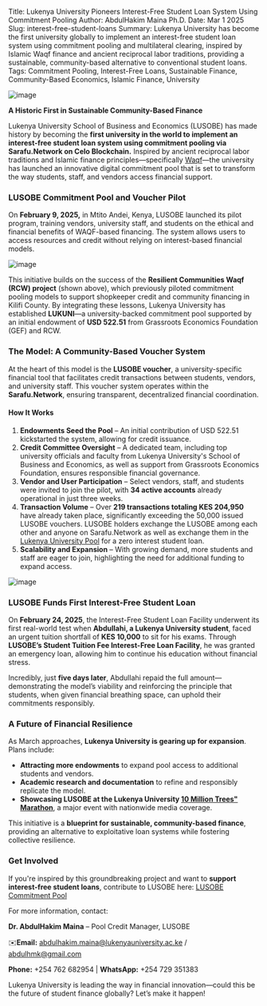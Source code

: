 Title: Lukenya University Pioneers Interest-Free Student Loan System Using Commitment Pooling
Author: AbdulHakim Maina Ph.D.
Date: Mar 1 2025
Slug: interest-free-student-loans
Summary: Lukenya University has become the first university globally to implement an interest-free student loan system using commitment pooling and multilateral clearing, inspired by Islamic Waqf finance and ancient reciprocal labor traditions, providing a sustainable, community-based alternative to conventional student loans.
Tags: Commitment Pooling, Interest-Free Loans, Sustainable Finance, Community-Based Economics, Islamic Finance, University


![image](images/blog/interest-free-student-loans1.webp)

**A Historic First in Sustainable Community-Based Finance**

Lukenya University School of Business and Economics (LUSOBE) has made history by becoming the **first university in the world to implement an interest-free student loan system using commitment pooling via Sarafu.Network on Celo Blockchain.** Inspired by ancient reciprocal labor traditions and Islamic finance principles—specifically [Waqf](https://grassecon.org/wafq)—the university has launched an innovative digital commitment pool that is set to transform the way students, staff, and vendors access financial support.


### **LUSOBE Commitment Pool and Voucher Pilot**

On **February 9, 2025,** in Mtito Andei, Kenya, LUSOBE launched its pilot program, training vendors, university staff, and students on the ethical and financial benefits of WAQF-based financing. The system allows users to access resources and credit without relying on interest-based financial models. 

![image](images/blog/interest-free-student-loans2.webp)


This initiative builds on the success of the **Resilient Communities Waqf (RCW) project** (shown above), which previously piloted commitment pooling models to support shopkeeper credit and community financing in Kilifi County. By integrating these lessons, Lukenya University has established **LUKUNI**—a university-backed commitment pool supported by an initial endowment of **USD 522.51** from Grassroots Economics Foundation (GEF) and RCW.


### **The Model: A Community-Based Voucher System**

At the heart of this model is the **LUSOBE voucher**, a university-specific financial tool that facilitates credit transactions between students, vendors, and university staff. This voucher system operates within the **Sarafu.Network**, ensuring transparent, decentralized financial coordination.


#### **How It Works**



1. **Endowments Seed the Pool** – An initial contribution of USD 522.51 kickstarted the system, allowing for credit issuance.
2. **Credit Committee Oversight** – A dedicated team, including top university officials and faculty from Lukenya University's School of Business and Economics, as well as support from Grassroots Economics Foundation, ensures responsible financial governance.
3. **Vendor and User Participation** – Select vendors, staff, and students were invited to join the pilot, with **34 active accounts** already operational in just three weeks.
4. **Transaction Volume** – Over **219 transactions totaling KES 204,950** have already taken place, significantly exceeding the 50,000 issued LUSOBE vouchers. LUSOBE holders exchange the LUSOBE among each other and anyone on Sarafu.Network as well as exchange them in the [Lukenya University Pool](https://sarafu.network/pools/0xB1a711609914A6A7281f4B0D0D2a52d82F48d884) for a zero interest student loan. 
5. **Scalability and Expansion** – With growing demand, more students and staff are eager to join, highlighting the need for additional funding to expand access.


![image](images/blog/interest-free-student-loans3.webp)


### **LUSOBE Funds First Interest-Free Student Loan**

On **February 24, 2025**, the Interest-Free Student Loan Facility underwent its first real-world test when **Abdullahi, a Lukenya University student**, faced an urgent tuition shortfall of **KES 10,000** to sit for his exams. Through **LUSOBE’s Student Tuition Fee Interest-Free Loan Facility**, he was granted an emergency loan, allowing him to continue his education without financial stress.

Incredibly, just **five days later**, Abdullahi repaid the full amount—demonstrating the model’s viability and reinforcing the principle that students, when given financial breathing space, can uphold their commitments responsibly.


### **A Future of Financial Resilience**

As March approaches, **Lukenya University is gearing up for expansion**. Plans include:



* **Attracting more endowments** to expand pool access to additional students and vendors.
* **Academic research and documentation** to refine and responsibly replicate the model.
* **Showcasing LUSOBE at the Lukenya University [10 Million Trees" Marathon](https://marathon.lukenyauniversity.ac.ke/homepage/)**, a major event with nationwide media coverage.

This initiative is a **blueprint for sustainable, community-based finance**, providing an alternative to exploitative loan systems while fostering collective resilience.


### **Get Involved**

If you're inspired by this groundbreaking project and want to **support interest-free student loans**, contribute to LUSOBE here: [LUSOBE Commitment Pool](https://sarafu.network/pools/0xB1a711609914A6A7281f4B0D0D2a52d82F48d884)

For more information, contact:

 **Dr. AbdulHakim Maina** – Pool Credit Manager, LUSOBE
 
✉️**Email:** abdulhakim.maina@lukenyauniversity.ac.ke / abdulhmk@gmail.com

**Phone:** +254 762 682954 | **WhatsApp:** +254 729 351383

Lukenya University is leading the way in financial innovation—could this be the future of student finance globally? Let’s make it happen! 
